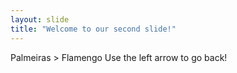 ```yaml
---
layout: slide
title: "Welcome to our second slide!"
---
```

Palmeiras > Flamengo
Use the left arrow to go back!
